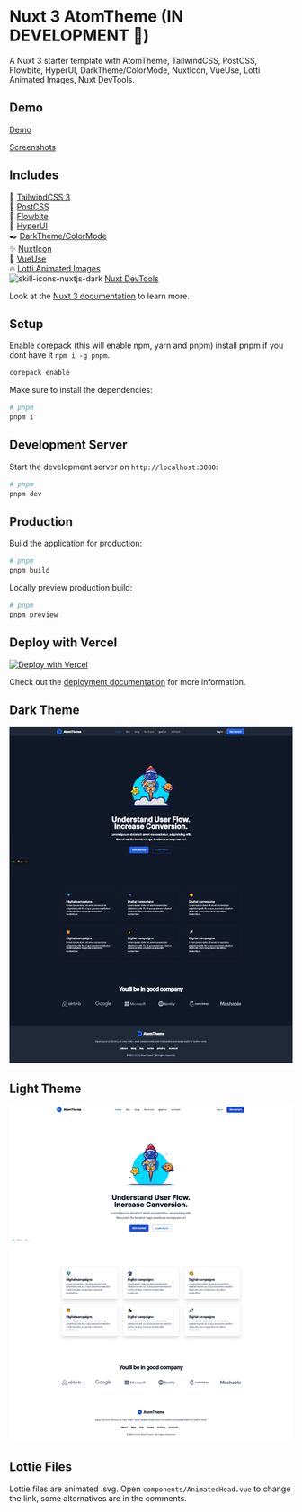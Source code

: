 # Nuxt 3 AtomTheme (IN DEVELOPMENT 🚧)

A Nuxt 3 starter template with AtomTheme, TailwindCSS, PostCSS, Flowbite, HyperUI, DarkTheme/ColorMode, NuxtIcon, VueUse, Lotti Animated Images, Nuxt DevTools.

## Demo

[Demo](https://atom-theme.vercel.app/) 

[Screenshots](https://github.com/dazeb/AtomTheme/tree/main#dark-theme)

## Includes

:dash: [TailwindCSS 3](https://tailwindcss.com)  
:postbox: [PostCSS](https://postcss.org)  
:ocean: [Flowbite](https://flowbite.com)  
:rocket: [HyperUI](hyperui.dev)  
:black_nib: [DarkTheme/ColorMode](https://color-mode.nuxtjs.org/)  
:sparkles: [NuxtIcon](https://github.com/nuxt-modules/icon)  
:star2: [VueUse](https://vueuse.org)  
:fire: [Lotti Animated Images](https://vue3-lottie.vercel.app/)  
![skill-icons-nuxtjs-dark](https://github.com/dazeb/dazeb/assets/67932890/533d2193-5c9a-4987-a6a1-5b4d3c0b3fe6) [Nuxt DevTools](https://devtools.nuxtjs.org/)

Look at the [Nuxt 3 documentation](https://nuxt.com/docs/getting-started/introduction) to learn more.

## Setup

Enable corepack (this will enable npm, yarn and pnpm) install pnpm if you dont have it `npm i -g pnpm`.
```bash
corepack enable
```

Make sure to install the dependencies:

```bash
# pnpm
pnpm i
```

## Development Server

Start the development server on `http://localhost:3000`:

```bash
# pnpm
pnpm dev
```

## Production

Build the application for production:

```bash
# pnpm
pnpm build
```

Locally preview production build:

```bash
# pnpm
pnpm preview
```
## Deploy with Vercel  

[![Deploy with Vercel](https://vercel.com/button)](https://vercel.com/new/clone?repository-url=https%3A%2F%2Fgithub.com%2Fdazeb%2FAtomTheme)

Check out the [deployment documentation](https://nuxt.com/docs/getting-started/deployment) for more information.

## Dark Theme

![Image Title](/atomtheme-dark.png)

## Light Theme

![Image Title](/atomtheme-light.png)

## Lottie Files  
Lottie files are animated .svg. Open `components/AnimatedHead.vue` to change the link, some alternatives are in the comments.

